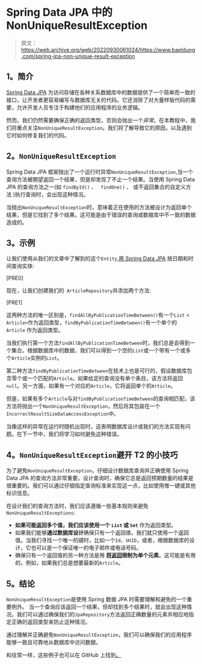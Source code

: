 # Spring Data JPA 中的 NonUniqueResultException

> 原文：<https://web.archive.org/web/20220930061024/https://www.baeldung.com/spring-jpa-non-unique-result-exception>

## **1。简介**

[Spring Data JPA](/web/20221231132733/https://www.baeldung.com/the-persistence-layer-with-spring-data-jpa) 为访问存储在各种关系数据库中的数据提供了一个简单而一致的接口，让开发者更容易编写与数据库无关的代码。它还消除了对大量样板代码的需要，允许开发人员专注于构建他们的应用程序的业务逻辑。

然而，我们仍然需要确保正确的返回类型，否则会抛出一个*异常*。在本教程中，我们将重点关注`NonUniqueResultException`。我们将了解导致它的原因，以及遇到它时如何修复我们的代码。

## **2。`NonUniqueResultException`**

Spring Data JPA 框架抛出了一个运行时异常`NonUniqueResultException`,当一个查询方法被期望返回一个结果，但是却发现了不止一个结果。当使用 Spring Data JPA 的查询方法之一(如 `findById()` 、 ` findOne()` 、 或不返回集合的自定义方法 )执行查询时，会出现这种情况。

当抛出`NonUniqueResultException`时，意味着正在使用的方法被设计为返回单个结果，但是它找到了多个结果。这可能是由于错误的查询或数据库中不一致的数据造成的。

## **3。示例**

让我们使用从我们的文章中了解到的这个`Entity`,[用 Spring Data JPA](/web/20221231132733/https://www.baeldung.com/spring-data-jpa-query-by-date) 按日期和时间查询实体:

[PRE0]

现在，让我们创建我们的` ArticleRepository`并添加两个方法:

[PRE1]

这两种方法的唯一区别是，`findAllByPublicationTimeBetween()`有一个`List` < `Article>`作为返回类型，`findByPublicationTimeBetween()`有一个单个的`Article` 作为返回类型。

当我们执行第一个方法`findAllByPublicationTimeBetween`时，我们总是会得到一个集合。根据数据库中的数据，我们可以得到一个空的`List`或一个带有一个或多个`Article`实例的`List`。

第二种方法`findByPublicationTimeBetween`在技术上也是可行的，假设数据库包含零个或一个匹配的`Article`。如果给定的查询没有单个条目，该方法将返回`null`。另一方面，如果有一个对应的`Article`，它将返回单个的`Article`。

但是，如果有多个`Article`与对`findByPublicationTimeBetween`的查询相匹配，该方法将抛出一个`NonUniqueResultException`，然后将其包装在一个`IncorrectResultSizeDataAccessException`中。

当像这样的异常在运行时随机出现时，这表明数据库设计或我们的方法实现有问题。在下一节中，我们将学习如何避免这种错误。

## **4。`NonUniqueResultException`避开 T2 的小技巧**

为了避免`NonUniqueResultException`，仔细设计数据库查询并正确使用 Spring Data JPA 的查询方法非常重要。设计查询时，确保它总是返回预期数量的结果是很重要的。我们可以通过仔细指定查询标准来实现这一点，比如使用惟一键或其他标识信息。

在设计我们的查询方法时，我们应该遵循一些基本规则来避免`NonUniqueResultExceptions`:

*   **如果可能返回多个值，我们应该使用一个** **`List` 或 `Set`** 作为返回类型。
*   如果我们能够**通过数据库设计**确保只有一个返回值，我们就只使用一个返回值。当我们寻找一个唯一的键时，比如一个`Id`、`UUID`，或者，根据数据库的设计，它也可以是一个保证唯一的电子邮件或电话号码。
*   确保只有一个返回值的另一种方法是用 **[将返回](/web/20221231132733/https://www.baeldung.com/jpa-limit-query-results)限制为单个元素**。这可能是有用的，例如，如果我们总是想要最新的`Article`。

## **5。结论**

`NonUniqueResultException`是使用 Spring 数据 JPA 时需要理解和避免的一个重要例外。 当一个查询应该返回一个结果，但却找到多个结果时，就会出现这种情况。我们可以通过确保我们的`JpaRepository`方法返回正确数量的元素并相应地指定正确的返回类型来防止这种情况。

通过理解并正确避免`NonUniqueResultException`，我们可以确保我们的应用程序能够一致且可靠地从数据库中访问数据。

和往常一样，这些例子也可以在 GitHub 上找到[。](https://web.archive.org/web/20221231132733/https://github.com/eugenp/tutorials/tree/master/persistence-modules/spring-data-jpa-query-3)